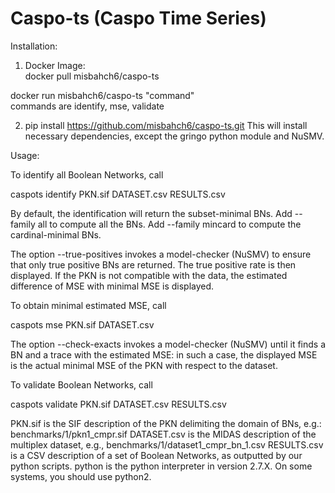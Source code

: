 # Caspo-ts (Caspo Time Series)
Installation:  

1) Docker Image:   
docker pull misbahch6/caspo-ts   

docker run misbahch6/caspo-ts "command"   
commands are identify, mse, validate   

2) pip install https://github.com/misbahch6/caspo-ts.git
This will install necessary dependencies, except the gringo python module and NuSMV.


Usage:  

To identify all Boolean Networks, call

caspots identify PKN.sif DATASET.csv RESULTS.csv  

By default, the identification will return the subset-minimal BNs. Add --family all to compute all the BNs. Add --family mincard to compute the cardinal-minimal BNs.

The option --true-positives invokes a model-checker (NuSMV) to ensure that only true positive BNs are returned. The true positive rate is then displayed. If the PKN is not compatible with the data, the estimated difference of MSE with minimal MSE is displayed.

To obtain minimal estimated MSE, call

caspots mse PKN.sif DATASET.csv

The option --check-exacts invokes a model-checker (NuSMV) until it finds a BN and a trace with the estimated MSE: in such a case, the displayed MSE is the actual minimal MSE of the PKN with respect to the dataset.

To validate Boolean Networks, call

caspots validate PKN.sif DATASET.csv RESULTS.csv 

PKN.sif is the SIF description of the PKN delimiting the domain of BNs, e.g.: benchmarks/1/pkn1_cmpr.sif
DATASET.csv is the MIDAS description of the multiplex dataset, e.g., benchmarks/1/dataset1_cmpr_bn_1.csv
RESULTS.csv is a CSV description of a set of Boolean Networks, as outputted by our python scripts.
python is the python interpreter in version 2.7.X. On some systems, you should use python2.
